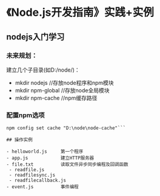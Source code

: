 《Node.js开发指南》实践+实例
======

## nodejs入门学习

### 未来规划：

建立几个子目录(如D:/node/)：

* mkdir nodejs //存放node程序和npm模块
* mkdir npm-global //存放node全局模块
* mkdir npm-cache //npm缓存路径

### 配置npm选项

```npm config set prefix "D:\node\node-global"
npm config set cache "D:\node\node-cache"```

## 操作实例

- helloworld.js     第一个程序
- app.js            建立HTTP服务器
- file.txt          读取文件异步同步编程及回调函数
 - readfile.js
 - readfilesync.js
 - readfilecallback.js
- event.js          事件编程